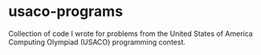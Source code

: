 # usaco-programs
Collection of code I wrote for problems from the United States of America Computing Olympiad (USACO) programming contest.

